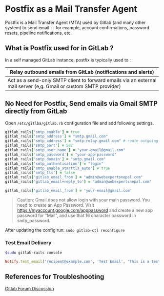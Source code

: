 # Postfix as a Mail Transfer Agent
Postfix is a Mail Transfer Agent (MTA) used by Gitlab (and many other system) to send email -- for example, account confirmations, password resets, pipeline notifications, etc.

## What is Postfix used for in GitLab ?
In a self managed GitLab instance, postfix is typically used to :

|Relay outbound emails from GitLab (notifications and alerts)   |
|---------------------------------------------------------------|
|Act as a send-only SMTP client to forward emails via an external mail server (e,g. Gmail or custom SMTP provider)|

## No Need for Postfix, Send emails via Gmail SMTP directly from GitLab

Open `/etc/gitlba/gitlab.rb` configuration file and add following settings.

```ruby
gitlab_rails['smtp_enable'] = true
gitlab_rails['smtp_address'] = "smtp.gmail.com"
gitlab_rails['smtp_address'] = "smtp-relay.gmail.com" # route outgoing non-gmail messages
gitlab_rails['smtp_port'] = 587
gitlab_rails['smtp_user_name'] = "your-email@gmail.com"
gitlab_rails['smtp_password'] = "your-app-password"
gitlab_rails['smtp_domain'] = "smtp.gmail.com"
gitlab_rails['smtp_authentication'] = "login"
gitlab_rails['smtp_enable_starttls_auto'] = true
gitlab_rails['smtp_tls'] = false
gitlab_rails['gitlab_email_from'] = "admin@webexpertsnepal.com"
gitlab_rails['gitlab_email+reply_to'] = "admin@webexpertsnepal.com"

gitlab_rails['gitlab_email_from'] = 'your-email@gmail.com'

```

> Caution: Gmail does not allow login with your main password. You need to create an App Password. Visit https://myaccount.google.com/apppassword and create a new app password for "Mail", and use that 16 character password in smtp_password.

After updating the config run: `sudo gitlab-ctl reconfigure`

### Test Email Delivery

```bash
$sudo gitlab-rails console

```

```ruby
Notify.test_email('recipent@example.com', 'Test Email', 'This is a test email from GitLab').deliver_now

```

## References for Troubleshooting

[Gitlab Forum Discussion](https://forum.gitlab.com/t/using-gmail-to-send-email/710/5)


